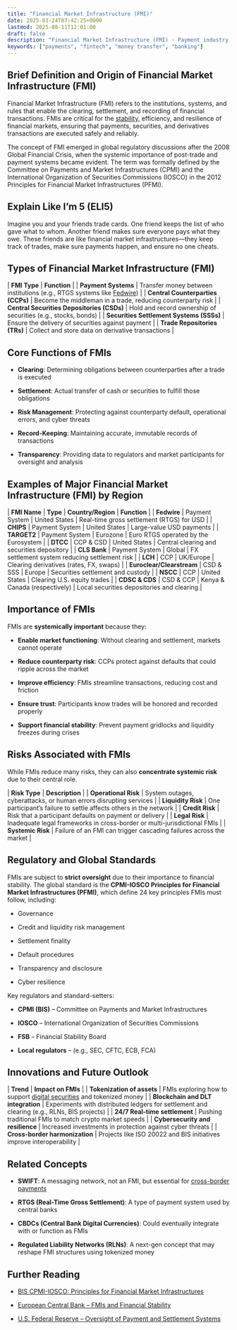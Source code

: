 ```yaml
---
title: "Financial Market Infrastructure (FMI)"
date: 2025-03-24T07:42:25+0000
lastmod: 2025-08-11T12:01:00
draft: false
description: "Financial Market Infrastructure (FMI) - Payment industry knowledge and insights"
keywords: ["payments", "fintech", "money transfer", "banking"]
---
```


## Brief Definition and Origin of Financial Market Infrastructure (FMI)

Financial Market Infrastructure (FMI) refers to the institutions, systems, and rules that enable the clearing, settlement, and recording of financial transactions. FMIs are critical for the [stability](https://faisalkhanllc.xyz/resources/payments-wiki/f/financial-stability/), efficiency, and resilience of financial markets, ensuring that payments, securities, and derivatives transactions are executed safely and reliably.

The concept of FMI emerged in global regulatory discussions after the 2008 Global Financial Crisis, when the systemic importance of post-trade and payment systems became evident. The term was formally defined by the Committee on Payments and Market Infrastructures (CPMI) and the International Organization of Securities Commissions (IOSCO) in the 2012 Principles for Financial Market Infrastructures (PFMI).

## Explain Like I’m 5 (ELI5)

Imagine you and your friends trade cards. One friend keeps the list of who gave what to whom. Another friend makes sure everyone pays what they owe. These friends are like financial market infrastructures—they keep track of trades, make sure payments happen, and ensure no one cheats.

## Types of Financial Market Infrastructure (FMI)

| ****FMI Type**** | ****Function**** |
| **Payment Systems** | Transfer money between institutions (e.g., RTGS systems like [Fedwire](https://faisalkhanllc.xyz/resources/payments-wiki/f/fedwire/)) |
| **Central Counterparties (CCPs)** | Become the middleman in a trade, reducing counterparty risk |
| **Central Securities Depositories (CSDs)** | Hold and record ownership of securities (e.g., stocks, bonds) |
| **Securities Settlement Systems (SSSs)** | Ensure the delivery of securities against payment |
| **Trade Repositories (TRs)** | Collect and store data on derivative transactions |

## Core Functions of FMIs

- **Clearing**: Determining obligations between counterparties after a trade is executed

- **Settlement**: Actual transfer of cash or securities to fulfill those obligations

- **Risk Management**: Protecting against counterparty default, operational errors, and cyber threats

- **Record-Keeping**: Maintaining accurate, immutable records of transactions

- **Transparency**: Providing data to regulators and market participants for oversight and analysis

## Examples of Major Financial Market Infrastructure (FMI) by Region

| ****FMI Name**** | ****Type**** | ****Country/Region**** | ****Function**** |
| **Fedwire** | Payment System | United States | Real-time gross settlement (RTGS) for USD |
| **CHIPS** | Payment System | United States | Large-value USD payments |
| **TARGET2** | Payment System | Eurozone | Euro RTGS operated by the Eurosystem |
| **DTCC** | CCP & CSD | United States | Central clearing and securities depository |
| **CLS Bank** | Payment System | Global | FX settlement system reducing settlement risk |
| **LCH** | CCP | UK/Europe | Clearing derivatives (rates, FX, swaps) |
| **Euroclear/Clearstream** | CSD & SSS | Europe | Securities settlement and custody |
| **NSCC** | CCP | United States | Clearing U.S. equity trades |
| **CDSC & CDS** | CSD & CCP | Kenya & Canada (respectively) | Local securities depositories and clearing |

## Importance of FMIs

FMIs are **systemically important** because they:

- **Enable market functioning**: Without clearing and settlement, markets cannot operate

- **Reduce counterparty risk**: CCPs protect against defaults that could ripple across the market

- **Improve efficiency**: FMIs streamline transactions, reducing cost and friction

- **Ensure trust**: Participants know trades will be honored and recorded properly

- **Support financial stability**: Prevent payment gridlocks and liquidity freezes during crises

## Risks Associated with FMIs

While FMIs reduce many risks, they can also **concentrate systemic risk** due to their central role.

| ****Risk Type**** | ****Description**** |
| **Operational Risk** | System outages, cyberattacks, or human errors disrupting services |
| **Liquidity Risk** | One participant’s failure to settle affects others in the network |
| **Credit Risk** | Risk that a participant defaults on payment or delivery |
| **Legal Risk** | Inadequate legal frameworks in cross-border or multi-jurisdictional FMIs |
| **Systemic Risk** | Failure of an FMI can trigger cascading failures across the market |

## Regulatory and Global Standards

FMIs are subject to **strict oversight** due to their importance to financial stability. The global standard is the **CPMI-IOSCO Principles for Financial Market Infrastructures (PFMI)**, which define 24 key principles FMIs must follow, including:

- Governance

- Credit and liquidity risk management

- Settlement finality

- Default procedures

- Transparency and disclosure

- Cyber resilience

Key regulators and standard-setters:

- **CPMI (BIS)** – Committee on Payments and Market Infrastructures

- **IOSCO** – International Organization of Securities Commissions

- **FSB** – Financial Stability Board

- **Local regulators** – (e.g., SEC, CFTC, ECB, FCA)

## Innovations and Future Outlook

| ****Trend**** | ****Impact on FMIs**** |
| **Tokenization of assets** | FMIs exploring how to support [digital securities](https://faisalkhanllc.xyz/resources/payments-wiki/d/digital-assets/) and tokenized money |
| **Blockchain and DLT integration** | Experiments with distributed ledgers for settlement and clearing (e.g., RLNs, BIS projects) |
| **24/7 Real-time settlement** | Pushing traditional FMIs to match crypto market speeds |
| **Cybersecurity and resilience** | Increased investments in protection against cyber threats |
| **Cross-border harmonization** | Projects like ISO 20022 and BIS initiatives improve interoperability |

## Related Concepts

- **SWIFT**: A messaging network, not an FMI, but essential for [cross-border payments](https://faisalkhanllc.xyz/resources/payments-wiki/c/cross-border-payments/)

- **RTGS (Real-Time Gross Settlement)**: A type of payment system used by central banks

- **CBDCs (Central Bank Digital Currencies)**: Could eventually integrate with or function as FMIs

- **Regulated Liability Networks (RLNs)**: A next-gen concept that may reshape FMI structures using tokenized money

## Further Reading

- [BIS CPMI-IOSCO: Principles for Financial Market Infrastructures](https://www.bis.org/cpmi/publ/d101a.pdf)

- [European Central Bank – FMIs and Financial Stability](https://www.ecb.europa.eu/)

- [U.S. Federal Reserve – Oversight of Payment and Settlement Systems](https://www.federalreserve.gov/)
